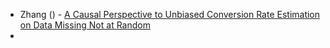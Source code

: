 - Zhang () - [A Causal Perspective to Unbiased Conversion Rate Estimation on Data Missing Not at Random](https://www.arxiv-vanity.com/papers/1910.09337/)
- 